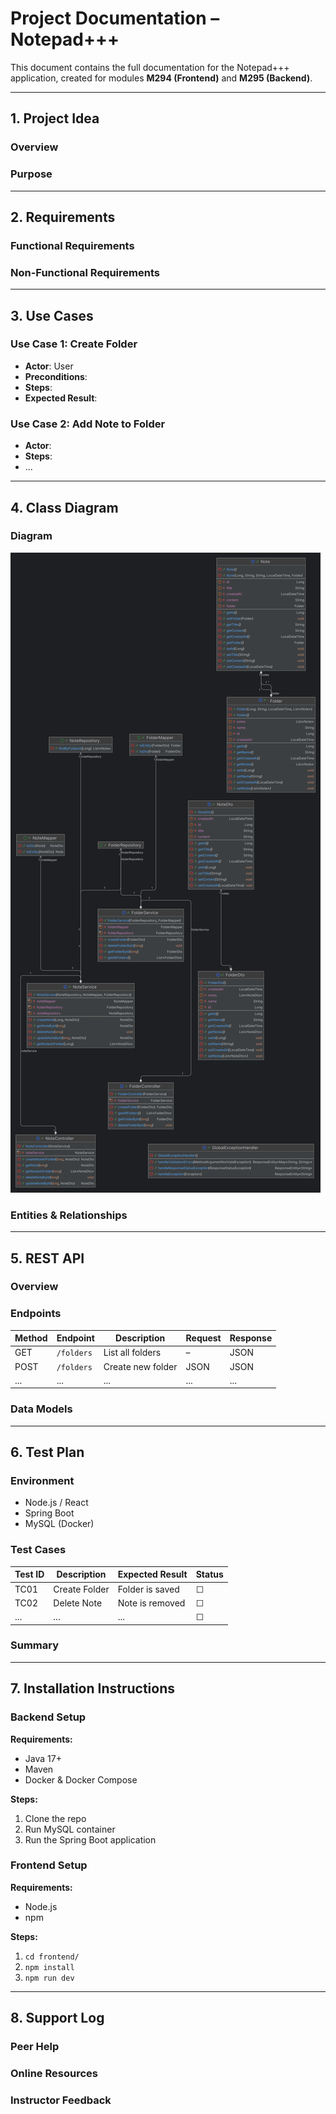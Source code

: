 # Project Documentation – Notepad+++

This document contains the full documentation for the Notepad+++ application, created for modules **M294 (Frontend)** and **M295 (Backend)**.

---

## 1. Project Idea

### Overview
<!-- Short elevator pitch about what the app is and does -->

### Purpose
<!-- What problem does the app solve? Who benefits from it? -->

---

## 2. Requirements

### Functional Requirements
<!-- Features from the user's perspective -->

### Non-Functional Requirements
<!-- Performance, security, reliability etc. -->

---

## 3. Use Cases

### Use Case 1: Create Folder
- **Actor**: User
- **Preconditions**:
- **Steps**:
- **Expected Result**:

### Use Case 2: Add Note to Folder
- **Actor**:
- **Steps**:
- ...

<!-- Add more use cases as needed -->

---

## 4. Class Diagram

### Diagram
![Class Diagram](./img/class-diagram.png)

### Entities & Relationships
<!-- Brief explanation of entities and how they relate -->

---

## 5. REST API

### Overview
<!-- What resources are exposed and why -->

### Endpoints

| Method | Endpoint        | Description           | Request | Response |
|--------|-----------------|-----------------------|---------|----------|
| GET    | `/folders`      | List all folders      | –       | JSON     |
| POST   | `/folders`      | Create new folder     | JSON    | JSON     |
| ...    | ...             | ...                   | ...     | ...      |

### Data Models
<!-- DTOs, payload structures, etc. -->

---

## 6. Test Plan

### Environment
- Node.js / React
- Spring Boot
- MySQL (Docker)

### Test Cases

| Test ID | Description             | Expected Result | Status |
|---------|-------------------------|------------------|--------|
| TC01    | Create Folder           | Folder is saved  | ☐      |
| TC02    | Delete Note             | Note is removed  | ☐      |
| ...     | ...                     | ...              | ☐      |

### Summary
<!-- Overall test results -->

---

## 7. Installation Instructions

### Backend Setup

**Requirements:**
- Java 17+
- Maven
- Docker & Docker Compose

**Steps:**
1. Clone the repo
2. Run MySQL container
3. Run the Spring Boot application

### Frontend Setup

**Requirements:**
- Node.js
- npm

**Steps:**
1. `cd frontend/`
2. `npm install`
3. `npm run dev`

---

## 8. Support Log

### Peer Help
<!-- Record help from classmates -->

### Online Resources
<!-- List of links, StackOverflow posts, docs -->

### Instructor Feedback
<!-- Notes from meetings or approvals -->
